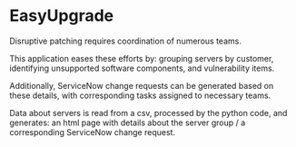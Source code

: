 # EasyUpgrade

Disruptive patching requires coordination of numerous teams.

This application eases these efforts by: grouping servers by customer, identifying unsupported software components, and vulnerability items.

Additionally, ServiceNow change requests can be generated based on these details, with corresponding tasks assigned to necessary teams.

Data about servers is read from a csv, processed by the python code, and generates: an html page with details about the server group / a corresponding ServiceNow change request.
